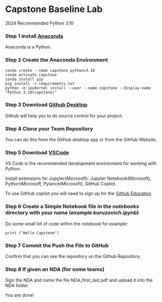 # Capstone Baseline Lab

2024 Recommended Python 3.10

### Step 1 Install [Anaconda](https://www.anaconda.com/download)
Anaconda is a Python. 

### Step 2 Create the Anaconda Environment
```
conda create --name capstone python=3.10
conda activate capstone
conda install pip
pip install -r requirements.txt
python -m ipykernel install --user --name capstone --display-name "Python 3.10(capstone)"
```

### Step 3 Download [Github Desktop](https://desktop.github.com)
Github will help you to do source control for your project. 

### Step 4 Clone your Team Repository
You can do this from the GitHub desktop app or from the GitHub Website. 

### Step 5 Download [VSCode](https://code.visualstudio.com/download ) 
VS Code is the recommended development environment for working with Python. 

Install extensions for Jupyter(Microsoft), Jupyter Notebook(Microsoft), Python(Microsoft, Pylance(Microsoft), GitHub Copilot.

To use GitHub copilot you will need to sign up for the [Github Education](https://education.github.com/students)

### Step 6 Create a Simple Notebook file in the *notebooks* directory with your name (example *kuruzovich.ipynb*)
Do some small bit of code within the notebook for example:

```
print ("Hello Capstone")
```

### Step 7 Commit the Push the File to GitHub
Confirm that you can see the repository on the Github Repository. 

### Step 8 If given an NDA (for some teams)
Sign the NDA and name the file NDA_first_last.pdf and upload it into the NDA folder. 

You are done! 

